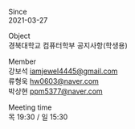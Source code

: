 Since   
2021-03-27   

Object   
경북대학교 컴퓨터학부 공지사항(학생용)   
   
Member   
강보석 iamjewel4445@gmail.com   
류형욱 hw0603@naver.com   
박상현 ppm5377@naver.com   
   
Meeting time   
목 19:30 / 일 15:30
